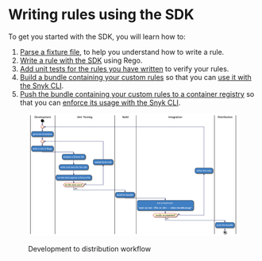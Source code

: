 # Writing rules using the SDK

To get you started with the SDK, you will learn how to:

1. [Parse a fixture file](../../snyk-infrastructure-as-code/custom-rules/getting-started-with-the-sdk/parsing-an-input-file.md), to help you understand how to write a rule.
2. [​Write a rule with the SDK](../../snyk-infrastructure-as-code/custom-rules/getting-started-with-the-sdk/writing-a-rule.md) using Rego.
3. [Add unit tests for the rules you have written](../../snyk-infrastructure-as-code/custom-rules/getting-started-with-the-sdk/testing-a-rule.md) to verify your rules.
4. [Build a bundle containing your custom rules](../../snyk-infrastructure-as-code/custom-rules/getting-started-with-the-sdk/bundling-rules.md) so that you can [use it with the Snyk CLI](../../snyk-infrastructure-as-code/custom-rules/use-iac-custom-rules-with-cli/).
5. [Push the bundle containing your custom rules to a container registry](../../snyk-infrastructure-as-code/custom-rules/getting-started-with-the-sdk/pushing-a-bundle.md) so that you can [enforce its usage with the Snyk CLI](../../snyk-infrastructure-as-code/custom-rules/use-iac-custom-rules-with-cli/).

<figure><img src="../../../.gitbook/assets/image (117) (1) (1) (1) (1) (1) (1) (1) (1) (1) (1) (1) (1) (1) (1) (1) (1) (1) (1) (1) (1) (1) (1) (1) (1) (1) (3) (5).png" alt="Development to distribution workflow"><figcaption><p>Development to distribution workflow</p></figcaption></figure>
